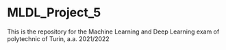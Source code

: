 # MLDL_Project_5
This is the repository for the Machine Learning and Deep Learning exam of polytechnic of Turin, a.a. 2021/2022

